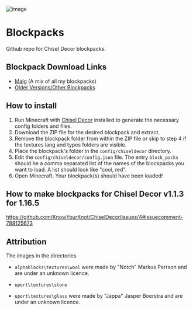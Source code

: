 ![image](https://user-images.githubusercontent.com/70713233/120683071-0b3f6b00-c452-11eb-86ae-f245656d70a1.png)

# Blockpacks
Github repo for Chisel Decor blockpacks.

## Blockpack Download Links




* [Malg](https://github.com/3prm3/Blockpacks/files/6135888/malg.zip) (A mix of all my blockpacks)
* [Older Versions/Other Blockpacks](https://github.com/3prm3/Blockpacks)

## How to install
1. Run Minecraft with [Chisel Decor](https://github.com/KnowYourKnot/ChiselDecor/releases) installed to generate the necessary config folders and files.
2. Download the ZIP file for the desired blockpack and extract.
3. Remove the blockpack folder from within the ZIP file or skip to step 4 if the textures lang and types folders are visible.
4. Place the blockpack's folder in the `config/chiseldecor` directory.
5. Edit the `config/chiseldecor/config.json` file. The entry `block_packs` should be a comma separated list of the names of the  blockpacks you want to load. A list should look like "cool, red".
6. Open Minecraft. Your blockpack(s) should have been loaded!
## How to make blockpacks for Chisel Decor v1.1.3 for 1.16.5
https://github.com/KnowYourKnot/ChiselDecor/issues/4#issuecomment-788125673
## Attribution
The images in the directories

* `alphablocks\textures\wool`
were made by  "Notch" Markus Perrson and are under an unknown licence.

* `uport\textures\stone`
* `uport\textures\glass`
were made by  "Jappa" Jasper Boerstra and are under an unknown licence.





